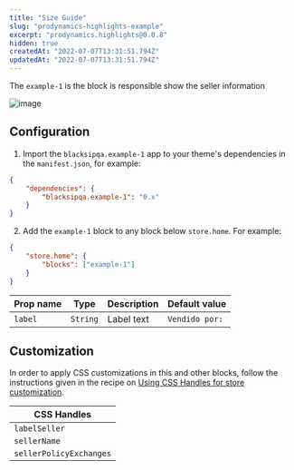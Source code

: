 ```yaml
---
title: "Size Guide"
slug: "prodynamics-highlights-example"
excerpt: "prodynamics.highlights@0.0.8"
hidden: true
createdAt: "2022-07-07T13:31:51.794Z"
updatedAt: "2022-07-07T13:31:51.794Z"
---
```

The `example-1` is the block is responsible show the seller information

![image](https://user-images.githubusercontent.com/17678382/115098788-993db180-9ef7-11eb-8b1e-4bb45aef7e3e.png)

## Configuration

1. Import the `blacksipqa.example-1` app to your theme's dependencies in the `manifest.json`, for example:

```json
{
    "dependencies": {
        "blacksipqa.example-1": "0.x"
    }
}
```

2. Add the `example-1` block to any block below `store.home`. For example:

```json
{
    "store.home": {
        "blocks": ["example-1"]
    }
}
```

| Prop name | Type     | Description | Default value  |
| --------- | -------- | ----------- | -------------- |
| `label`   | `String` | Label text  | `Vendido por:` |

## Customization

In order to apply CSS customizations in this and other blocks, follow the instructions given in the recipe on [Using CSS Handles for store customization](https://vtex.io/docs/recipes/style/using-css-handles-for-store-customization).

| CSS Handles             |
| ----------------------- |
| `labelSeller`           |
| `sellerName`            |
| `sellerPolicyExchanges` |
